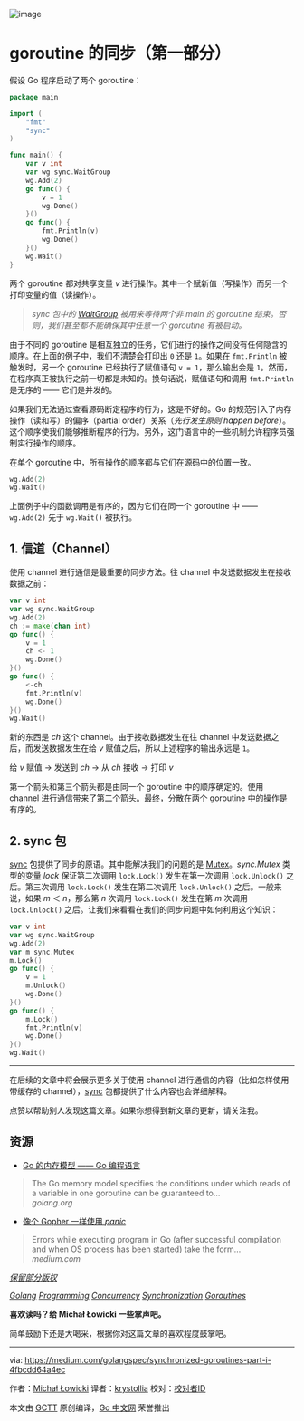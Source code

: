 ![image](https://cdn-images-1.medium.com/max/1600/1*_0WaPaMu9Cd99sU3fr7a2Q.jpeg)

# goroutine 的同步（第一部分）

假设 Go 程序启动了两个 goroutine：

```go
package main

import (
    "fmt"
    "sync"
)

func main() {
    var v int
    var wg sync.WaitGroup
    wg.Add(2)
    go func() {
        v = 1
        wg.Done()
    }()
    go func() {
        fmt.Println(v)
        wg.Done()
    }()
    wg.Wait()
}
```

两个 goroutine 都对共享变量 *v* 进行操作。其中一个赋新值（写操作）而另一个打印变量的值（读操作）。

>*sync 包中的 [WaitGroup](https://golang.org/pkg/sync/#WaitGroup) 被用来等待两个非 main 的 goroutine 结束。否则，我们甚至都不能确保其中任意一个 goroutine 有被启动。*

由于不同的 goroutine 是相互独立的任务，它们进行的操作之间没有任何隐含的顺序。在上面的例子中，我们不清楚会打印出 `0` 还是 `1`。如果在 `fmt.Println` 被触发时，另一个 goroutine 已经执行了赋值语句 `v = 1`，那么输出会是 `1`。然而，在程序真正被执行之前一切都是未知的。换句话说，赋值语句和调用 `fmt.Println` 是无序的 —— 它们是并发的。

如果我们无法通过查看源码断定程序的行为，这是不好的。Go 的规范引入了内存操作（读和写）的偏序（partial order）关系（*先行发生原则* *happen before*）。这个顺序使我们能够推断程序的行为。另外，这门语言中的一些机制允许程序员强制实行操作的顺序。

在单个 goroutine 中，所有操作的顺序都与它们在源码中的位置一致。

```go
wg.Add(2)
wg.Wait()
```

上面例子中的函数调用是有序的，因为它们在同一个 goroutine 中 —— `wg.Add(2)` 先于 `wg.Wait()` 被执行。

## 1. 信道（Channel）

使用 channel 进行通信是最重要的同步方法。往 channel 中发送数据发生在接收数据之前：

```go
var v int
var wg sync.WaitGroup
wg.Add(2)
ch := make(chan int)
go func() {
    v = 1
    ch <- 1
    wg.Done()
}()
go func() {
    <-ch
    fmt.Println(v)
    wg.Done()
}()
wg.Wait()
```

新的东西是 *ch* 这个 channel。由于接收数据发生在往 channel 中发送数据之后，而发送数据发生在给 *v* 赋值之后，所以上述程序的输出永远是 `1`。

给 *v* 赋值 → 发送到 *ch* → 从 *ch* 接收 → 打印 *v*

第一个箭头和第三个箭头都是由同一个 goroutine 中的顺序确定的。使用 channel 进行通信带来了第二个箭头。最终，分散在两个 goroutine 中的操作是有序的。

## 2. sync 包

[sync](https://golang.org/pkg/sync/) 包提供了同步的原语。其中能解决我们的问题的是 [Mutex](https://golang.org/pkg/sync/#Mutex)。*sync.Mutex* 类型的变量 *lock* 保证第二次调用 `lock.Lock()` 发生在第一次调用 `lock.Unlock()` 之后。第三次调用 `lock.Lock()` 发生在第二次调用 `lock.Unlock()` 之后。一般来说，如果 *m* ＜ *n*，那么第 *n* 次调用 `lock.Lock()` 发生在第 *m* 次调用 `lock.Unlock()` 之后。让我们来看看在我们的同步问题中如何利用这个知识：

```go
var v int
var wg sync.WaitGroup
wg.Add(2)
var m sync.Mutex
m.Lock()
go func() {
    v = 1
    m.Unlock()
    wg.Done()
}()
go func() {
    m.Lock()
    fmt.Println(v)
    wg.Done()
}()
wg.Wait()
```

---

在后续的文章中将会展示更多关于使用 channel 进行通信的内容（比如怎样使用带缓存的 channel），[sync](https://golang.org/pkg/sync/) 包都提供了什么内容也会详细解释。

点赞以帮助别人发现这篇文章。如果你想得到新文章的更新，请关注我。

## 资源

- [Go 的内存模型 —— Go 编程语言](https://golang.org/ref/mem)
>The Go memory model specifies the conditions under which reads of a variable in one goroutine can be guaranteed to…
<br>*golang.org*

- [像个 Gopher 一样使用 *panic*](https://medium.com/golangspec/panicking-like-a-gopher-367a9ce04bb8)
>Errors while executing program in Go (after successful compilation and when OS process has been started) take the form…
<br>*medium.com*

*[保留部分版权](http://creativecommons.org/licenses/by/4.0/)*

*[Golang](https://medium.com/tag/golang?source=post)*
*[Programming](https://medium.com/tag/programming?source=post)*
*[Concurrency](https://medium.com/tag/concurrency?source=post)*
*[Synchronization](https://medium.com/tag/synchronization?source=post)*
*[Goroutines](https://medium.com/tag/goroutines?source=post)*

**喜欢读吗？给 Michał Łowicki 一些掌声吧。**

简单鼓励下还是大喝采，根据你对这篇文章的喜欢程度鼓掌吧。

---

via: https://medium.com/golangspec/synchronized-goroutines-part-i-4fbcdd64a4ec

作者：[Michał Łowicki](https://medium.com/@mlowicki)
译者：[krystollia](https://github.com/krystollia)
校对：[校对者ID](https://github.com/校对者ID)

本文由 [GCTT](https://github.com/studygolang/GCTT) 原创编译，[Go 中文网](https://studygolang.com/) 荣誉推出
